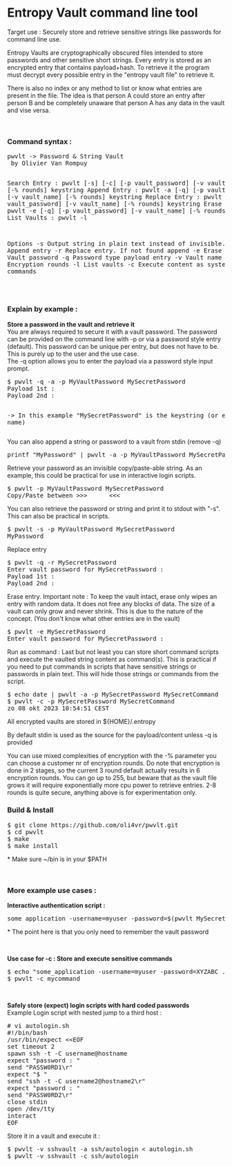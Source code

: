 # Entropy Vault command line tool
<p>Target use : Securely store and retrieve sensitive strings like passwords for command line use.<p>

<p>Entropy Vaults are cryptographically obscured files intended to store passwords and other sensitive short strings. Every entry is stored as an encrypted entry that contains payload+hash. To retrieve it the program must decrypt every possible entry in the "entropy vault file" to retrieve it.</p>

<p>There is also no index or any method to list or know what entries are present in the file. The idea is that person A could store an entry after person B and be completely unaware that person A has any data in the vault and vise versa.</p>

<br />
<h3><b>Command syntax :</b></h3>
<pre>pwvlt -> Password & String Vault
 by Olivier Van Rompuy

Search Entry  : pwvlt [-s] [-c] [-p vault_password] [-v vault_name] [-% rounds] keystring
Append Entry  : pwvlt -a [-q] [-p vault_password] [-v vault_name] [-% rounds] keystring
Replace Entry : pwvlt -r [-q] [-p vault_password] [-v vault_name] [-% rounds] keystring
Erase Entry   : pwvlt -e [-q] [-p vault_password] [-v vault_name] [-% rounds] keystring
List Vaults   : pwvlt -l

Options
 -s 		Output string in plain text instead of invisible.
 -a		Append entry
 -r		Replace entry. If not found append
 -e		Erase entry
 -p		Vault password
 -q		Password type payload entry
 -v		Vault name
 -%		Encryption rounds
 -l		List vaults
 -c		Execute content as system commands

 </pre>

<h3><b>Explain by example :</b></h3>
<p><b>Store a password in the vault and retrieve it</b><br/>
You are always required to secure it with a vault password. The password can be provided on the command line with -p or via a password style entry (default). This password can be unique per entry, but does not have to be. This is purely up to the user and the use case.
<br/>The -q option allows you to enter the payload via a password style input prompt.
</p>
<pre>$ pwvlt -q -a -p MyVaultPassword MySecretPassword
Payload 1st : 
Payload 2nd : 

-> In this example "MySecretPassword" is the keystring (or entry name)
</pre>


<p>You can also append a string or password to a vault from stdin (remove -q)</p>
<pre>printf "MyPassword" | pwvlt -a -p MyVaultPassword MySecretPassword
</pre>

<p>Retrieve your password as an invisible copy/paste-able string. As an example, this could be practical for use in interactive login scripts.</p>
<pre>$ pwvlt -p MyVaultPassword MySecretPassword
Copy/Paste between >>>      <<<
</pre>

<p>You can also retrieve the password or string and print it to stdout with "-s". This can also be practical in scripts.</p>
<pre>$ pwvlt -s -p MyVaultPassword MySecretPassword
MyPassword
</pre>

<p>Replace entry</p>
<pre>$ pwvlt -q -r MySecretPassword
Enter vault password for MySecretPassword :
Payload 1st :
Payload 2nd :
</pre>

<p>Erase entry. Important note : To keep the vault intact, erase only wipes an entry with random data. It does not free any blocks of data. The size of a vault can only grow and never shrink. This is due to the nature of the concept. (You don't know what other entries are in the vault)</p>
<pre>$ pwvlt -e MySecretPassword
Enter vault password for MySecretPassword :
</pre>

<p>Run as command : Last but not least you can store short command scripts and execute the vaulted string content as command(s). This is practical if you need to put commands in scripts that have sensitive strings or passwords in plain text. This will hide those strings or commands from the script.</p>
<pre>$ echo date | pwvlt -a -p MySecretPassword MySecretCommand
$ pwvlt -c -p MySecretPassword MySecretCommand
zo 08 okt 2023 10:54:51 CEST
</pre>

<p>All encrypted vaults are stored in ${HOME}/.entropy</p>

<p>By default stdin is used as the source for the payload/content unless -q is provided</p>
<p>You can use mixed complexities of encryption with the -% parameter you can choose a customer nr of encryption rounds.
Do note that encryption is done in 2 stages, so the current 3 round default actually results in 6 encryption rounds.
You can go up to 255, but beware that as the vault file grows it will require exponentially more cpu power to retrieve entries. 2-8 rounds is quite secure, anything above is for experimentation only.
<p>

<h3><b>Build & Install</b></h3>
<pre>$ git clone https://github.com/oli4vr/pwvlt.git
$ cd pwvlt
$ make
$ make install
</pre>
<p>* Make sure ~/bin is in your $PATH</p>
<br />
<h3><b>More example use cases :</b></h3>
<p><b>Interactive authentication script :</b></p>
<pre>some_application -username=myuser -password=$(pwvlt MySecretPassword) ...do some stuff</pre>
<p>* The point here is that you only need to remember the vault password</p><br />
<p><b>Use case for -c : Store and execute sensitive commands</b></p>
<pre>$ echo "some_application -username=myuser -password=XYZABC ..." | pwvlt -a mycommand
$ pwvlt -c mycommand</pre><br />
<p><b>Safely store (expect) login scripts with hard coded passwords</b><br />
Example Login script with nested jump to a third host :</p>
<pre># vi autologin.sh
#!/bin/bash
/usr/bin/expect &lt;&lt;EOF
set timeout 2
spawn ssh -t -C username@hostname
expect "password : "
send "PASSW0RD1\r"
expect "$ "
send "ssh -t -C username2@hostname2\r"
expect "password : "
send "PASSW0RD2\r"
close stdin
open /dev/tty
interact
EOF</pre>
<p>Store it in a vault and execute it :</p>
<pre>$ pwvlt -v sshvault -a ssh/autologin &lt; autologin.sh
$ pwvlt -v sshvault -c ssh/autologin</pre>